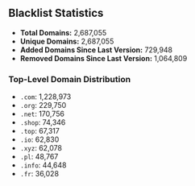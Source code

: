 ## Blacklist Statistics

- **Total Domains:** 2,687,055
- **Unique Domains:** 2,687,055
- **Added Domains Since Last Version:** 729,948
- **Removed Domains Since Last Version:** 1,064,809

### Top-Level Domain Distribution

-  `.com`: 1,228,973
-  `.org`: 229,750
-  `.net`: 170,756
-  `.shop`: 74,346
-  `.top`: 67,317
-  `.io`: 62,830
-  `.xyz`: 62,078
-  `.pl`: 48,767
-  `.info`: 44,648
-  `.fr`: 36,028
